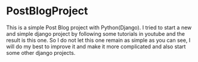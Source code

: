 # PostBlogProject
This is a simple Post Blog project with Python(Django).
I tried to start a new and simple django project by following some tutorials in youtube and the result is this one.
So I do not let this one remain as simple as you can see, I will do my best to improve it and make it more complicated and also start some other django projects.
